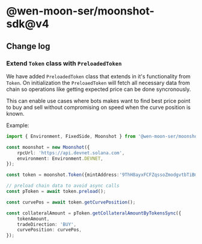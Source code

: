 #  @wen-moon-ser/moonshot-sdk@v4

## Change log


### Extend `Token` class with `PreloadedToken`

We have added `PreloadedToken` class that extends in it's functionality from `Token`. On initialization the `PreloaedToken` will fetch all necessary data from chain so operations like getting expected price can be done syncronously.

This can enable use cases where bots makes want to find best price point to buy and sell without compromising on speed when the curve position is known.

Example:
```typescript
import { Environment, FixedSide, Moonshot } from '@wen-moon-ser/moonshot-sdk';

const moonshot = new Moonshot({
	rpcUrl: 'https://api.devnet.solana.com',
	environment: Environment.DEVNET,
});

const token = moonshot.Token({mintAddress:'9ThH8ayxFCFZqssoZmodgvtbTiBmMoLWUqQhRAP89Y97'});

// preload chain data to avoid async calls
const pToken = await token.preload();

const curvePos = await token.getCurvePosition();

const collateralAmount = pToken.getCollateralAmountByTokensSync({
	tokenAmount,
	tradeDirection: 'BUY',
	curvePosition: curvePos,
});
```

